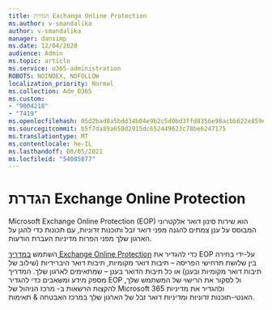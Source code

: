 ```yaml
---
title: הגדרת Exchange Online Protection
ms.author: v-smandalika
author: v-smandalika
manager: dansimp
ms.date: 12/04/2020
audience: Admin
ms.topic: article
ms.service: o365-administration
ROBOTS: NOINDEX, NOFOLLOW
localization_priority: Normal
ms.collection: Adm_O365
ms.custom:
- "9004218"
- "7419"
ms.openlocfilehash: 05d2bad8a5bdd34b04e9b2c5d0bd3ffd8356e98acbb622e859e2464f09e6222b
ms.sourcegitcommit: b5f7da89a650d2915dc652449623c78be6247175
ms.translationtype: MT
ms.contentlocale: he-IL
ms.lasthandoff: 08/05/2021
ms.locfileid: "54085877"
---
```

# <a name="set-up-exchange-online-protection"></a>הגדרת Exchange Online Protection

Microsoft Exchange Online Protection (EOP) הוא שירות סינון דואר אלקטרוני המבוסס על ענן צמתים להגנה מפני דואר זבל ותוכנות זדוניות, עם תכונות כדי להגן על הארגון שלך מפני הפרות מדיניות העברת הודעות.

השתמש [במדריך Exchange Online Protection](https://go.microsoft.com/fwlink/?linkid=2071067) כדי להגדיר את EOP על-ידי בחירה בין שלושת תרחישי הפריסה – תיבות דואר מקומיות, תיבות דואר היברידיות (שילוב של תיבות דואר מקומיות ובענן) או כל תיבות הדואר בענן – שמתאימים לארגון שלך. המדריך מספק מידע ומשאבים כדי להגדיר EOP ול לסקור את הרישוי של המשתמש שלך, להקצות הרשאות ב- מרכז הניהול של Microsoft 365 ולהגדיר את מדיניות האנטי-תוכנות זדוניות ומדיניות דואר זבל של הארגון שלך במרכז האבטחה & תאימות.
